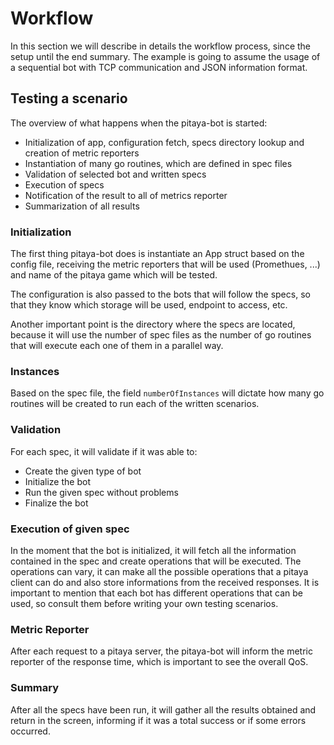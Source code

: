Workflow
=============

In this section we will describe in details the workflow process, since the setup until the end summary. The example is going to assume the usage of a sequential bot with TCP communication and JSON information format.

## Testing a scenario

The overview of what happens when the pitaya-bot is started:

* Initialization of app, configuration fetch, specs directory lookup and creation of metric reporters
* Instantiation of many go routines, which are defined in spec files
* Validation of selected bot and written specs
* Execution of specs
* Notification of the result to all of metrics reporter
* Summarization of all results

### Initialization

The first thing pitaya-bot does is instantiate an App struct based on the config file, receiving the metric reporters that will be used (Promethues, ...) and name of the pitaya game which will be tested.

The configuration is also passed to the bots that will follow the specs, so that they know which storage will be used, endpoint to access, etc. 

Another important point is the directory where the specs are located, because it will use the number of spec files as the number of go routines that will execute each one of them in a parallel way.

### Instances

Based on the spec file, the field `numberOfInstances` will dictate how many go routines will be created to run each of the written scenarios.

### Validation

For each spec, it will validate if it was able to:

* Create the given type of bot
* Initialize the bot
* Run the given spec without problems
* Finalize the bot

### Execution of given spec

In the moment that the bot is initialized, it will fetch all the information contained in the spec and create operations that will be executed. The operations can vary, it can make all the possible operations that a pitaya client can do and also store informations from the received responses. It is important to mention that each bot has different operations that can be used, so consult them before writing your own testing scenarios.

### Metric Reporter

After each request to a pitaya server, the pitaya-bot will inform the metric reporter of the response time, which is important to see the overall QoS.

### Summary

After all the specs have been run, it will gather all the results obtained and return in the screen, informing if it was a total success or if some errors occurred.
